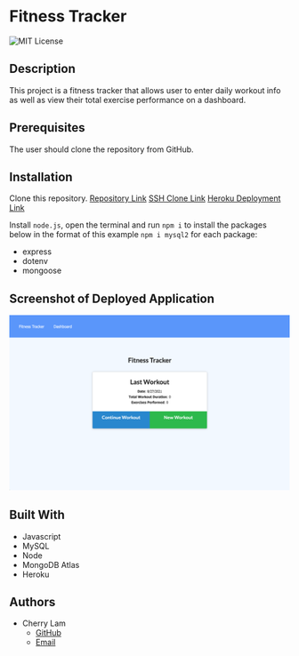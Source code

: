 # Fitness Tracker
![MIT License](https://img.shields.io/badge/License-MIT-blue.svg)


## Description 
This project is a fitness tracker that allows user to enter daily workout info as well as view their total exercise performance on a dashboard.


## Prerequisites
The user should clone the repository from GitHub.


## Installation
Clone this repository. 
[Repository Link](https://github.com/c1am/fitness-tracker) 
[SSH Clone Link](git@github.com:c1am/fitness-tracker.git)
[Heroku Deployment Link](https://cherrys-fitness-tracker.herokuapp.com/)

Install `node.js`, open the terminal and run `npm i` to install the packages below in the format of this example `npm i mysql2` for each package:
- express
- dotenv
- mongoose


## Screenshot of Deployed Application
![screenshot](./fitness-tracker.png) 


## Built With
- Javascript
- MySQL
- Node
- MongoDB Atlas
- Heroku


## Authors
- Cherry Lam 
    - [GitHub](https://github.com/c1am)
    - [Email](mailto:cherrylam.ny@gmail.com)